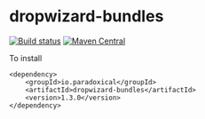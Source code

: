 dropwizard-bundles
========================

[![Build status](https://travis-ci.org/paradoxical-io/dropwizard-bundles.svg?branch=master)](https://travis-ci.org/paradoxical-io/dropwizard-bundles)
[![Maven Central](https://img.shields.io/maven-central/v/io.paradoxical/dropwizard-bundles.svg?maxAge=2592000)](http://search.maven.org/#search%7Cga%7C1%7Cg%3A%20io.paradoxical%20a%3A%20dropwizard-bundles)

To install

```
<dependency>
    <groupId>io.paradoxical</groupId>
    <artifactId>dropwizard-bundles</artifactId>
    <version>1.3.0</version>
</dependency>
```

